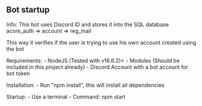 Bot startup
----------------------------

Info: This bot uses Discord ID and stores it into the SQL database acore_auth => account => reg_mail

This way it verifies if the user is trying to use his own account created using the bot

Requirements:
    - NodeJS (Tested with v16.6.2)<
    - Modules (Should be included in this project already)
    - Discord Account with a bot account for bot token

Installation:
    - Run "npm install", this will install all dependencies

Startup: 
    - Use a terminal
    - Command: npm start



